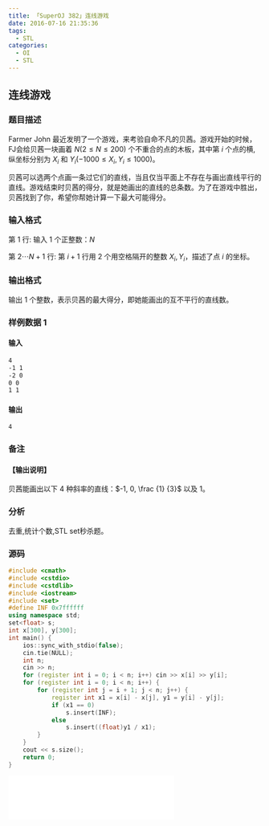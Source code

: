 ```yaml
---
title: 「SuperOJ 382」连线游戏
date: 2016-07-16 21:35:36
tags: 
  - STL
categories: 
  - OI
  - STL
---
```

## 连线游戏
### 题目描述
Farmer John 最近发明了一个游戏，来考验自命不凡的贝茜。游戏开始的时候，FJ会给贝茜一块画着 $N(2 \leq N \leq 200)$ 个不重合的点的木板，其中第 $i$ 个点的横,纵坐标分别为 $X_i$ 和 $Y_i (-1000 \leq X_i, Y_i \leq 1000)$。

贝茜可以选两个点画一条过它们的直线，当且仅当平面上不存在与画出直线平行的直线。游戏结束时贝茜的得分，就是她画出的直线的总条数。为了在游戏中胜出，贝茜找到了你，希望你帮她计算一下最大可能得分。 
### 输入格式
第 $1$ 行: 输入 $1$ 个正整数：$N$ 

第 $2 \cdots N+1$ 行: 第 $i+1$ 行用 $2$ 个用空格隔开的整数 $X_i, Y_i$，描述了点 $i$ 的坐标。
### 输出格式
输出 $1$ 个整数，表示贝茜的最大得分，即她能画出的互不平行的直线数。
<!-- more -->
### 样例数据 1
#### 输入
``` bash
4
-1 1
-2 0
0 0
1 1
```
#### 输出
``` bash
4
```
### 备注
#### 【输出说明】
贝茜能画出以下 $4$ 种斜率的直线：$-1, 0, \frac {1} {3}$ 以及 $1$。
### 分析
去重,统计个数,STL set秒杀题。
### 源码
``` cpp
#include <cmath>
#include <cstdio>
#include <cstdlib>
#include <iostream>
#include <set>
#define INF 0x7ffffff
using namespace std;
set<float> s;
int x[300], y[300];
int main() {
    ios::sync_with_stdio(false);
    cin.tie(NULL);
    int n;
    cin >> n;
    for (register int i = 0; i < n; i++) cin >> x[i] >> y[i];
    for (register int i = 0; i < n; i++) {
        for (register int j = i + 1; j < n; j++) {
            register int x1 = x[i] - x[j], y1 = y[i] - y[j];
            if (x1 == 0)
                s.insert(INF);
            else
                s.insert((float)y1 / x1);
        }
    }
    cout << s.size();
    return 0;
}
```
<iframe frameborder="no" border="0" marginwidth="0" marginheight="0" width=330 height=86 src="//music.163.com/outchain/player?type=2&id=729434&auto=1&height=66"></iframe>